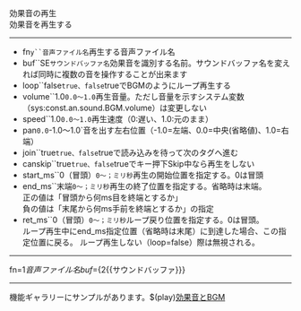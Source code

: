 効果音の再生  
効果音を再生する

***
- fn`y``音声ファイル名`再生する音声ファイル名
- buf``SE`サウンドバッファ名`効果音を識別する名前。サウンドバッファ名を変えれば同時に複数の音を操作することが出来ます
- loop``false`true、false`trueでBGMのようにループ再生する
- volume``1.0`0.0〜1.0`再生音量。ただし音量を示すシステム変数（sys:const.an.sound.BGM.volume）は変更しない
- speed``1.0`0.0〜1.0`再生速度（0:遅い、1.0:元のまま）
- pan`0.0`-1.0〜1.0`音を出す左右位置（-1.0=左端、0.0=中央(省略値)、1.0=右端）
- join``true`true、false`trueで読み込みを待って次のタグへ進む
- canskip``true`true、false`trueでキー押下Skip中なら再生をしない
- start_ms``0（冒頭）`0〜；ミリ秒`再生の開始位置を指定する。0は冒頭
- end_ms``末端`0〜；ミリ秒`再生の終了位置を指定する。省略時は末端。<br/>正の値は「冒頭から何ms目を終端とするか」<br/>負の値は「末尾から何ms手前を終端とするか」の指定
- ret_ms``0（冒頭）`0〜；ミリ秒`ループ戻り位置を指定する。0は冒頭。<br/>ループ再生中にend_ms指定位置（省略時は末尾）に到達した場合、この指定位置に戻る。 ループ再生しない（loop=false）際は無視される。

***
fn=${1{{音声ファイル名}}} buf=${2{{サウンドバッファ}}}

***
機能ギャラリーにサンプルがあります。$(play)[効果音とBGM](https://famibee.github.io/SKYNovel_gallery/?cur=sound)
